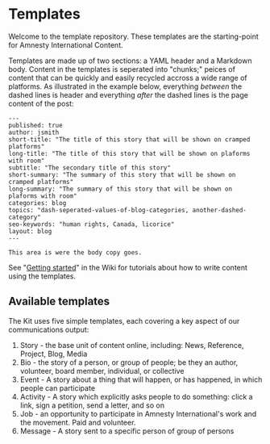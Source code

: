 Templates
===========

Welcome to the template repository. These templates are the starting-point for Amnesty International Content. 

Templates are made up of two sections: a YAML header and a Markdown body. Content in the templates is seperated into "chunks;" peices of content that can be quickly and easily recycled accross a wide range of platforms. As illustrated in the example below, everything _between_ the dashed lines is header and everything _after_ the dashed lines is the page content of the post:

    ---
    published: true
    author: jsmith
    short-title: "The title of this story that will be shown on cramped platforms"
    long-title: "The title of this story that will be shown on plaforms with room"
    subtitle: "The secondary title of this story"
    short-summary: "The summary of this story that will be shown on cramped platforms"
    long-summary: "The summary of this story that will be shown on plaforms with room"
    categories: blog
    topics: "dash-seperated-values-of-blog-categories, another-dashed-category"
    seo-keywords: "human rights, Canada, licorice"
    layout: blog
    ---
    
    This area is were the body copy goes.

See "[Getting started](https://github.com/AmnestyInternational/ContentKit/wiki#getting-started)" in the Wiki for tutorials about how to write content using the templates.

## Available templates

The Kit uses five simple templates, each covering a key aspect of our communications output:

1. Story - the base unit of content online, including: News, Reference, Project, Blog, Media  
1. Bio - the story of a person, or group of people; be they an author, volunteer, board member, individual, or collective 
1. Event - A story about a thing that will happen, or has happened, in which people can participate
1. Activity - A story which explicitly asks people to do something: click a link, sign a petition, send a letter, and so on
1. Job - an opportunity to participate in Amnesty International's work and the movement. Paid and volunteer.
1. Message - A story sent to a specific person of group of persons

